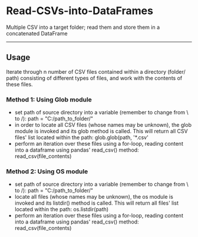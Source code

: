 # Read-CSVs-into-DataFrames
Multiple CSV into a target folder; read them and store them in a concatenated DataFrame

-----------
## Usage

Iterate through n number of CSV files contained within a directory (folder/ path) consisting of different types of files, and work with the contents of these files.

### Method 1: Using Glob module
* set path of source directory into a variable (remember to change from \ to  /): path = "C:/path_to_folder/"
* in order to locate all CSV files (whose names may be unknown), the glob module is invoked and its glob method is called. This will return all CSV files' list located within the path: glob.glob(path, '*.csv'
* perform an iteration over these files using a for-loop, reading content into a dataframe using pandas' read_csv() method: read_csv(file_contents)

### Method 2: Using OS module
* set path of source directory into a variable (remember to change from \ to  /): path = "C:/path_to_folder/"
* locate all files (whose names may be unknown), the os module is invoked and its listdir() method is called. This will return all files' list located within the path: os.listdir(path)
* perform an iteration over these files using a for-loop, reading content into a dataframe using pandas' read_csv() method: read_csv(file_contents)

